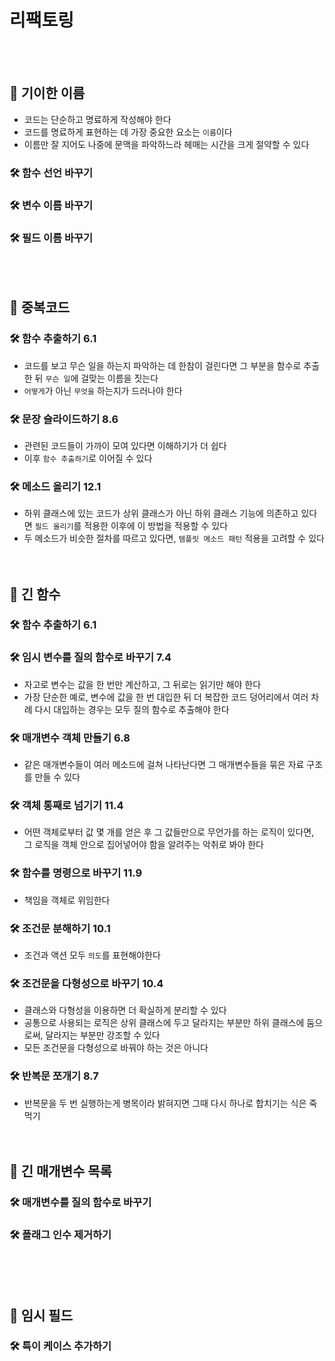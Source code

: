 # 리팩토링
<br><br>
## :vomiting_face: 기이한 이름
- 코드는 단순하고 명료하게 작성해야 한다
- 코드를 명료하게 표현하는 데 가장 중요한 요소는 `이름`이다
- 이름만 잘 지어도 나중에 문맥을 파악하느라 헤매는 시간을 크게 절약할 수 있다
### :hammer_and_wrench: 함수 선언 바꾸기
### :hammer_and_wrench: 변수 이름 바꾸기
### :hammer_and_wrench: 필드 이름 바꾸기
<br><br>
## :vomiting_face: 중복코드
### :hammer_and_wrench: 함수 추출하기 6.1
- 코드를 보고 무슨 일을 하는지 파악하는 데 한참이 걸린다면 그 부분을 함수로 추출한 뒤 `무슨 일`에 걸맞는 이름을 짓는다
- `어떻게`가 아닌 `무엇을` 하는지가 드러나야 한다
### :hammer_and_wrench: 문장 슬라이드하기 8.6
- 관련된 코드들이 가까이 모여 있다면 이해하기가 더 쉽다
- 이후 `함수 추출하기`로 이어질 수 있다
### :hammer_and_wrench: 메소드 올리기 12.1
- 하위 클래스에 있는 코드가 상위 클래스가 아닌 하위 클래스 기능에 의존하고 있다면 `필드 올리기`를 적용한 이후에 이 방법을 적용할 수 있다
- 두 메소드가 비슷한 절차를 따르고 있다면, `템플릿 메소드 패턴` 적용을 고려할 수 있다
<br><br><br>
## :vomiting_face: 긴 함수
### :hammer_and_wrench: 함수 추출하기 6.1
### :hammer_and_wrench: 임시 변수를 질의 함수로 바꾸기 7.4
- 자고로 변수는 값을 한 번만 계산하고, 그 뒤로는 읽기만 해야 한다
- 가장 단순한 예로, 변수에 값을 한 번 대입한 뒤 더 복잡한 코드 덩어리에서 여러 차례 다시 대입하는 경우는 모두 질의 함수로 추출해야 한다
### :hammer_and_wrench: 매개변수 객체 만들기 6.8
- 같은 매개변수들이 여러 메소드에 걸쳐 나타난다면 그 매개변수들을 묶은 자료 구조를 만들 수 있다
### :hammer_and_wrench: 객체 통째로 넘기기 11.4
- 어떤 객체로부터 값 몇 개를 얻은 후 그 값들만으로 무언가를 하는 로직이 있다면, 그 로직을 객체 안으로 집어넣어야 함을 알려주는 악취로 봐야 한다
### :hammer_and_wrench: 함수를 명령으로 바꾸기 11.9
- 책임을 객체로 위임한다
### :hammer_and_wrench: 조건문 분해하기 10.1
- 조건과 액션 모두 `의도`를 표현해야한다
### :hammer_and_wrench: 조건문을 다형성으로 바꾸기 10.4
- 클래스와 다형성을 이용하면 더 확실하게 분리할 수 있다
- 공통으로 사용되는 로직은 상위 클래스에 두고 달라지는 부분만 하위 클래스에 둠으로써, 달라지는 부분만 강조할 수 있다
- 모든 조건문을 다형성으로 바꿔야 하는 것은 아니다
### :hammer_and_wrench: 반복문 쪼개기 8.7
- 반복문을 두 번 실행하는게 병목이라 밝혀지면 그때 다시 하나로 합치기는 식은 죽 먹기
<br><br><br>
## :vomiting_face: 긴 매개변수 목록
### :hammer_and_wrench: 매개변수를 질의 함수로 바꾸기
### :hammer_and_wrench: 플래그 인수 제거하기
<br><br><br>
## :vomiting_face: 임시 필드
### :hammer_and_wrench: 특이 케이스 추가하기